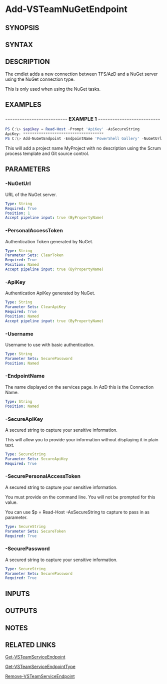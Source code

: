 <!-- #include "./common/header.md" -->

# Add-VSTeamNuGetEndpoint

## SYNOPSIS

<!-- #include "./synopsis/Add-VSTeamNuGetEndpoint.md" -->

## SYNTAX

## DESCRIPTION

The cmdlet adds a new connection between TFS/AzD and a NuGet server using the NuGet connection type.

This is only used when using the NuGet tasks.

## EXAMPLES

### -------------------------- EXAMPLE 1 --------------------------

```PowerShell
PS C:\> $apikey = Read-Host -Prompt 'ApiKey' -AsSecureString
ApiKey: ************************************
PS C:\> Add-NuGetEndpoint -EndpointName 'PowerShell Gallery' -NuGetUrl 'https://www.powershellgallery.com/api/v2/package' -SecureApiKey $apikey
```

This will add a project name MyProject with no description using the Scrum process
template and Git source control.

## PARAMETERS

<!-- #include "./params/projectName.md" -->

### -NuGetUrl

URL of the NuGet server.

```yaml
Type: String
Required: True
Position: 1
Accept pipeline input: true (ByPropertyName)
```

### -PersonalAccessToken

Authentication Token generated by NuGet.

```yaml
Type: String
Parameter Sets: ClearToken
Required: True
Position: Named
Accept pipeline input: true (ByPropertyName)
```

### -ApiKey

Authentication ApiKey generated by NuGet.

```yaml
Type: String
Parameter Sets: ClearApiKey
Required: True
Position: Named
Accept pipeline input: true (ByPropertyName)
```

### -Username

Username to use with basic authentication.

```yaml
Type: String
Parameter Sets: SecurePassword
Position: Named
```

### -EndpointName

The name displayed on the services page.
In AzD this is the Connection Name.

```yaml
Type: String
Position: Named
```

### -SecureApiKey

A secured string to capture your sensitive information.

This will allow you to provide your information without displaying it in plain text.

```yaml
Type: SecureString
Parameter Sets: SecureApiKey
Required: True
```

### -SecurePersonalAccessToken

A secured string to capture your sensitive information.

You must provide on the command line. You will not be prompted for this value.

You can use $p = Read-Host -AsSecureString to capture to pass in as parameter.

```yaml
Type: SecureString
Parameter Sets: SecureToken
Required: True
```

### -SecurePassword

A secured string to capture your sensitive information.

```yaml
Type: SecureString
Parameter Sets: SecurePassword
Required: True
```

## INPUTS

## OUTPUTS

## NOTES

## RELATED LINKS

[Get-VSTeamServiceEndpoint](Get-VSTeamServiceEndpoint.md)

[Get-VSTeamServiceEndpointType](Get-VSTeamServiceEndpointType.md)

[Remove-VSTeamServiceEndpoint](Remove-VSTeamServiceEndpoint.md)

